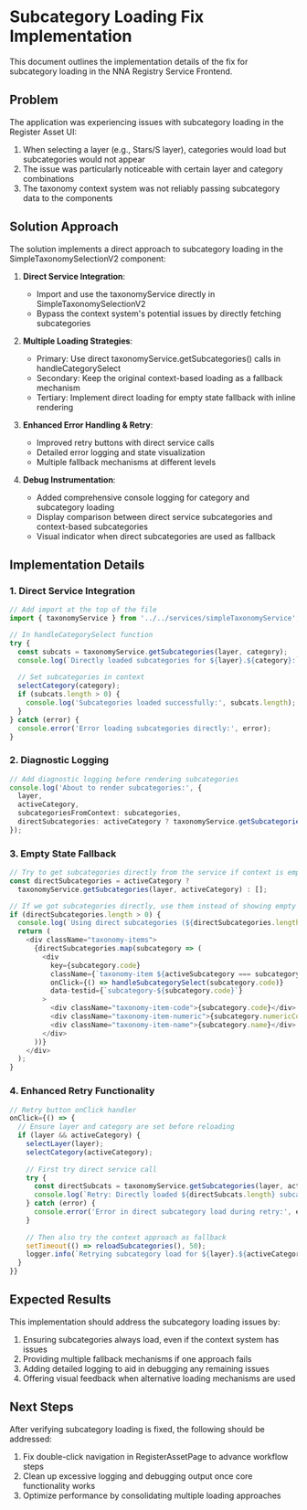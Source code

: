 # Subcategory Loading Fix Implementation

This document outlines the implementation details of the fix for subcategory loading in the NNA Registry Service Frontend.

## Problem

The application was experiencing issues with subcategory loading in the Register Asset UI:

1. When selecting a layer (e.g., Stars/S layer), categories would load but subcategories would not appear
2. The issue was particularly noticeable with certain layer and category combinations
3. The taxonomy context system was not reliably passing subcategory data to the components

## Solution Approach

The solution implements a direct approach to subcategory loading in the SimpleTaxonomySelectionV2 component:

1. **Direct Service Integration**:
   - Import and use the taxonomyService directly in SimpleTaxonomySelectionV2
   - Bypass the context system's potential issues by directly fetching subcategories

2. **Multiple Loading Strategies**:
   - Primary: Use direct taxonomyService.getSubcategories() calls in handleCategorySelect
   - Secondary: Keep the original context-based loading as a fallback mechanism
   - Tertiary: Implement direct loading for empty state fallback with inline rendering

3. **Enhanced Error Handling & Retry**:
   - Improved retry buttons with direct service calls
   - Detailed error logging and state visualization
   - Multiple fallback mechanisms at different levels

4. **Debug Instrumentation**:
   - Added comprehensive console logging for category and subcategory loading
   - Display comparison between direct service subcategories and context-based subcategories
   - Visual indicator when direct subcategories are used as fallback

## Implementation Details

### 1. Direct Service Integration

```typescript
// Add import at the top of the file
import { taxonomyService } from '../../services/simpleTaxonomyService';

// In handleCategorySelect function
try {
  const subcats = taxonomyService.getSubcategories(layer, category);
  console.log(`Directly loaded subcategories for ${layer}.${category}:`, subcats);
  
  // Set subcategories in context
  selectCategory(category);
  if (subcats.length > 0) {
    console.log('Subcategories loaded successfully:', subcats.length);
  }
} catch (error) {
  console.error('Error loading subcategories directly:', error);
}
```

### 2. Diagnostic Logging

```typescript
// Add diagnostic logging before rendering subcategories
console.log('About to render subcategories:', {
  layer,
  activeCategory,
  subcategoriesFromContext: subcategories,
  directSubcategories: activeCategory ? taxonomyService.getSubcategories(layer, activeCategory) : []
});
```

### 3. Empty State Fallback

```typescript
// Try to get subcategories directly from the service if context is empty
const directSubcategories = activeCategory ? 
  taxonomyService.getSubcategories(layer, activeCategory) : [];

// If we got subcategories directly, use them instead of showing empty state
if (directSubcategories.length > 0) {
  console.log(`Using direct subcategories (${directSubcategories.length}) as fallback for ${layer}.${activeCategory}`);
  return (
    <div className="taxonomy-items">
      {directSubcategories.map(subcategory => (
        <div
          key={subcategory.code}
          className={`taxonomy-item ${activeSubcategory === subcategory.code ? 'active' : ''}`}
          onClick={() => handleSubcategorySelect(subcategory.code)}
          data-testid={`subcategory-${subcategory.code}`}
        >
          <div className="taxonomy-item-code">{subcategory.code}</div>
          <div className="taxonomy-item-numeric">{subcategory.numericCode}</div>
          <div className="taxonomy-item-name">{subcategory.name}</div>
        </div>
      ))}
    </div>
  );
}
```

### 4. Enhanced Retry Functionality

```typescript
// Retry button onClick handler
onClick={() => {
  // Ensure layer and category are set before reloading
  if (layer && activeCategory) {
    selectLayer(layer);
    selectCategory(activeCategory);
    
    // First try direct service call
    try {
      const directSubcats = taxonomyService.getSubcategories(layer, activeCategory);
      console.log(`Retry: Directly loaded ${directSubcats.length} subcategories for ${layer}.${activeCategory}`);
    } catch (error) {
      console.error('Error in direct subcategory load during retry:', error);
    }
    
    // Then also try the context approach as fallback
    setTimeout(() => reloadSubcategories(), 50);
    logger.info(`Retrying subcategory load for ${layer}.${activeCategory}`);
  }
}}
```

## Expected Results

This implementation should address the subcategory loading issues by:

1. Ensuring subcategories always load, even if the context system has issues
2. Providing multiple fallback mechanisms if one approach fails
3. Adding detailed logging to aid in debugging any remaining issues
4. Offering visual feedback when alternative loading mechanisms are used

## Next Steps

After verifying subcategory loading is fixed, the following should be addressed:

1. Fix double-click navigation in RegisterAssetPage to advance workflow steps
2. Clean up excessive logging and debugging output once core functionality works
3. Optimize performance by consolidating multiple loading approaches